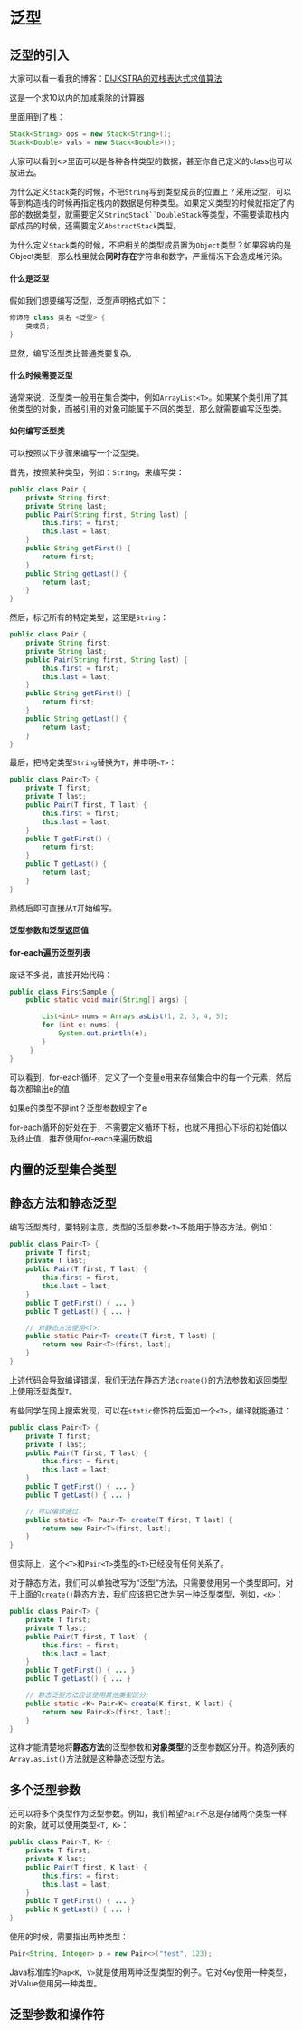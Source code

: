 # 泛型

## 泛型的引入

大家可以看一看我的博客：[DIJKSTRA的双栈表达式求值算法](http://www.layfolk.top:8090/archives/19)

这是一个求10以内的加减乘除的计算器

里面用到了栈：

```java
Stack<String> ops = new Stack<String>();    
Stack<Double> vals = new Stack<Double>();
```

大家可以看到<>里面可以是各种各样类型的数据，甚至你自己定义的class也可以放进去。

为什么定义`Stack`类的时候，不把`String`写到类型成员的位置上？采用泛型，可以等到构造栈的时候再指定栈内的数据是何种类型。如果定义类型的时候就指定了内部的数据类型，就需要定义`StringStack``DoubleStack`等类型，不需要读取栈内部成员的时候，还需要定义`AbstractStack`类型。

为什么定义`Stack`类的时候，不把相关的类型成员置为`Object`类型？如果容纳的是Object类型，那么栈里就会**同时存在**字符串和数字，严重情况下会造成堆污染。

#### 什么是泛型

假如我们想要编写泛型，泛型声明格式如下：

```java
修饰符 class 类名 <泛型> {
    类成员;
}
```

显然，编写泛型类比普通类要复杂。

#### 什么时候需要泛型

通常来说，泛型类一般用在集合类中，例如`ArrayList<T>`。如果某个类引用了其他类型的对象，而被引用的对象可能属于不同的类型，那么就需要编写泛型类。

#### 如何编写泛型类

可以按照以下步骤来编写一个泛型类。

首先，按照某种类型，例如：`String`，来编写类：

```java
public class Pair {
    private String first;
    private String last;
    public Pair(String first, String last) {
        this.first = first;
        this.last = last;
    }
    public String getFirst() {
        return first;
    }
    public String getLast() {
        return last;
    }
}
```

然后，标记所有的特定类型，这里是`String`：

```java
public class Pair {
    private String first;
    private String last;
    public Pair(String first, String last) {
        this.first = first;
        this.last = last;
    }
    public String getFirst() {
        return first;
    }
    public String getLast() {
        return last;
    }
}
```

最后，把特定类型`String`替换为`T`，并申明`<T>`：

```java
public class Pair<T> {
    private T first;
    private T last;
    public Pair(T first, T last) {
        this.first = first;
        this.last = last;
    }
    public T getFirst() {
        return first;
    }
    public T getLast() {
        return last;
    }
}
```

熟练后即可直接从`T`开始编写。

#### 泛型参数和泛型返回值


#### for-each遍历泛型列表

废话不多说，直接开始代码：

```java
public class FirstSample {
    public static void main(String[] args) {

        List<int> nums = Arrays.asList(1, 2, 3, 4, 5);
        for (int e: nums) {
            System.out.println(e);
        }
     }
}
```

可以看到，for-each循环，定义了一个变量e用来存储集合中的每一个元素，然后每次都输出e的值

如果e的类型不是int？泛型参数规定了e

for-each循环的好处在于，不需要定义循环下标，也就不用担心下标的初始值以及终止值，推荐使用for-each来遍历数组

## 内置的泛型集合类型



## 静态方法和静态泛型

编写泛型类时，要特别注意，类型的泛型参数`<T>`不能用于静态方法。例如：

```java
public class Pair<T> {
    private T first;
    private T last;
    public Pair(T first, T last) {
        this.first = first;
        this.last = last;
    }
    public T getFirst() { ... }
    public T getLast() { ... }

    // 对静态方法使用<T>:
    public static Pair<T> create(T first, T last) {
        return new Pair<T>(first, last);
    }
}
```

上述代码会导致编译错误，我们无法在静态方法`create()`的方法参数和返回类型上使用泛型类型`T`。

有些同学在网上搜索发现，可以在`static`修饰符后面加一个`<T>`，编译就能通过：

```java
public class Pair<T> {
    private T first;
    private T last;
    public Pair(T first, T last) {
        this.first = first;
        this.last = last;
    }
    public T getFirst() { ... }
    public T getLast() { ... }

    // 可以编译通过:
    public static <T> Pair<T> create(T first, T last) {
        return new Pair<T>(first, last);
    }
}
```

但实际上，这个`<T>`和`Pair<T>`类型的`<T>`已经没有任何关系了。

对于静态方法，我们可以单独改写为“泛型”方法，只需要使用另一个类型即可。对于上面的`create()`静态方法，我们应该把它改为另一种泛型类型，例如，`<K>`：

```java
public class Pair<T> {
    private T first;
    private T last;
    public Pair(T first, T last) {
        this.first = first;
        this.last = last;
    }
    public T getFirst() { ... }
    public T getLast() { ... }

    // 静态泛型方法应该使用其他类型区分:
    public static <K> Pair<K> create(K first, K last) {
        return new Pair<K>(first, last);
    }
}
```

这样才能清楚地将**静态方法**的泛型参数和**对象类型**的泛型参数区分开。构造列表的`Array.asList()`方法就是这种静态泛型方法。

## 多个泛型参数

还可以将多个类型作为泛型参数。例如，我们希望`Pair`不总是存储两个类型一样的对象，就可以使用类型`<T, K>`：

```java
public class Pair<T, K> {
    private T first;
    private K last;
    public Pair(T first, K last) {
        this.first = first;
        this.last = last;
    }
    public T getFirst() { ... }
    public K getLast() { ... }
}
```

使用的时候，需要指出两种类型：

```java
Pair<String, Integer> p = new Pair<>("test", 123);
```

Java标准库的`Map<K, V>`就是使用两种泛型类型的例子。它对Key使用一种类型，对Value使用另一种类型。

## 泛型参数和操作符
